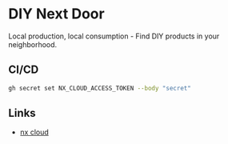 # DIY Next Door

Local production, local consumption - Find DIY products in your neighborhood.

## CI/CD

```sh
gh secret set NX_CLOUD_ACCESS_TOKEN --body "secret"
```

## Links

- [nx cloud](https://cloud.nx.app/orgs/657a07188090a230ff3649a6/workspaces/657a0729bef2551b5c600ef7/overview)

